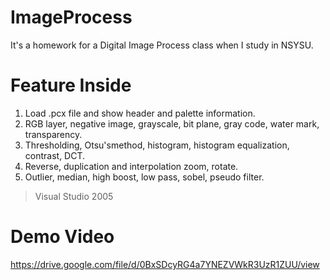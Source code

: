 # ImageProcess
It's a homework for a Digital Image Process class when I study in NSYSU.

# Feature Inside
1. Load .pcx file and show header and palette information.
2. RGB layer, negative image, grayscale, bit plane, gray code, water mark, transparency.
3. Thresholding, Otsu'smethod, histogram, histogram equalization, contrast, DCT.
4. Reverse, duplication and interpolation zoom, rotate.
5. Outlier, median, high boost, low pass, sobel, pseudo filter.

>Visual Studio 2005

# Demo Video
https://drive.google.com/file/d/0BxSDcyRG4a7YNEZVWkR3UzR1ZUU/view
